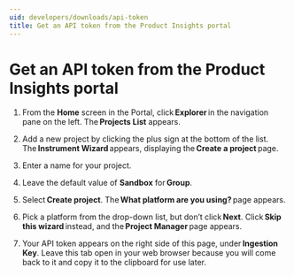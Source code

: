```yaml
---
uid: developers/downloads/api-token
title: Get an API token from the Product Insights portal
---
```

# Get an API token from the Product Insights portal

1. From the **Home** screen in the Portal, click **Explorer** in the navigation pane on the left. The **Projects List** appears.

2. Add a new project by clicking the plus sign at the bottom of the list. The **Instrument Wizard** appears, displaying the **Create a project** page.

3. Enter a name for your project.

4. Leave the default value of **Sandbox** for **Group**.

5. Select **Create project**. The **What platform are you using?** page appears.

6. Pick a platform from the drop-down list, but don’t click **Next**. Click **Skip this wizard** instead, and the **Project Manager** page appears.

7. Your API token appears on the right side of this page, under **Ingestion Key**. Leave this tab open in your web browser because you will come back to it and copy it to the clipboard for use later.
